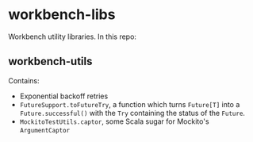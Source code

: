 # workbench-libs
Workbench utility libraries. In this repo:

## workbench-utils

Contains:

- Exponential backoff retries
- `FutureSupport.toFutureTry`, a function which turns `Future[T]` into a `Future.successful()` with the `Try` containing the status of the `Future`. 
- `MockitoTestUtils.captor`, some Scala sugar for Mockito's `ArgumentCaptor`
